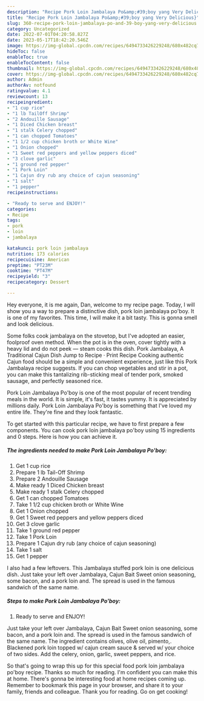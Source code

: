 ```yaml
---
description: "Recipe Pork Loin Jambalaya Po&amp;#39;boy yang Very Delicious}"
title: "Recipe Pork Loin Jambalaya Po&amp;#39;boy yang Very Delicious}"
slug: 360-recipe-pork-loin-jambalaya-po-and-39-boy-yang-very-delicious
category: Uncategorized
date: 2022-07-01T04:20:58.827Z
date: 2023-05-17T18:42:20.546Z
image: https://img-global.cpcdn.com/recipes/6494733426229248/680x482cq70/pork-loin-jambalaya-poboy-recipe-main-photo.jpg
hideToc: false
enableToc: true
enableTocContent: false
thumbnail: https://img-global.cpcdn.com/recipes/6494733426229248/680x482cq70/pork-loin-jambalaya-poboy-recipe-main-photo.jpg
cover: https://img-global.cpcdn.com/recipes/6494733426229248/680x482cq70/pork-loin-jambalaya-poboy-recipe-main-photo.jpg
author: Admin
authorAv: notfound
ratingvalue: 4.1
reviewcount: 13
recipeingredient:
- "1 cup rice"
- "1 lb TailOff Shrimp"
- "2 Andouille Sausage"
- "1 Diced Chicken breast"
- "1 stalk Celery chopped"
- "1 can chopped Tomatoes"
- "1 1/2 cup chicken broth or White Wine"
- "1 Onion chopped"
- "1 Sweet red peppers and yellow peppers diced"
- "3 clove garlic"
- "1 ground red pepper"
- "1 Pork Loin"
- "1 Cajun dry rub any choice of cajun seasoning"
- "1 salt"
- "1 pepper"
recipeinstructions:

- "Ready to serve and ENJOY!"
categories:
- Recipe
tags:
- pork
- loin
- jambalaya

katakunci: pork loin jambalaya 
nutrition: 173 calories
recipecuisine: American
preptime: "PT23M"
cooktime: "PT47M"
recipeyield: "3"
recipecategory: Dessert

---
```



Hey everyone, it is me again, Dan, welcome to my recipe page. Today, I will show you a way to prepare a distinctive dish, pork loin jambalaya po&#39;boy. It is one of my favorites. This time, I will make it a bit tasty. This is gonna smell and look delicious.

Some folks cook jambalaya on the stovetop, but I&#39;ve adopted an easier, foolproof oven method. When the pot is in the oven, cover tightly with a heavy lid and do not peek — steam cooks this dish. Pork Jambalaya, A Traditional Cajun Dish Jump to Recipe · Print Recipe Cooking authentic Cajun food should be a simple and convenient experience, just like this Pork Jambalaya recipe suggests. If you can chop vegetables and stir in a pot, you can make this tantalizing rib-sticking meal of tender pork, smoked sausage, and perfectly seasoned rice.

Pork Loin Jambalaya Po&#39;boy is one of the most popular of recent trending meals in the world. It is simple, it's fast, it tastes yummy. It is appreciated by millions daily. Pork Loin Jambalaya Po&#39;boy is something that I've loved my entire life. They're fine and they look fantastic.


To get started with this particular recipe, we have to first prepare a few components. You can cook pork loin jambalaya po&#39;boy using 15 ingredients and 0 steps. Here is how you can achieve it.

<!--inarticleads1-->

##### The ingredients needed to make Pork Loin Jambalaya Po&#39;boy:

1. Get 1 cup rice
1. Prepare 1 lb Tail-Off Shrimp
1. Prepare 2 Andouille Sausage
1. Make ready 1 Diced Chicken breast
1. Make ready 1 stalk Celery chopped
1. Get 1 can chopped Tomatoes
1. Take 1 1/2 cup chicken broth or White Wine
1. Get 1 Onion chopped
1. Get 1 Sweet red peppers and yellow peppers diced
1. Get 3 clove garlic
1. Take 1 ground red pepper
1. Take 1 Pork Loin
1. Prepare 1 Cajun dry rub (any choice of cajun seasoning)
1. Take 1 salt
1. Get 1 pepper


I also had a few leftovers. This Jambalaya stuffed pork loin is one delicious dish. Just take your left over Jambalaya, Cajun Bait Sweet onion seasoning, some bacon, and a pork loin and. The spread is used in the famous sandwich of the same name. 

<!--inarticleads2-->

##### Steps to make Pork Loin Jambalaya Po&#39;boy:


1. Ready to serve and ENJOY!

Just take your left over Jambalaya, Cajun Bait Sweet onion seasoning, some bacon, and a pork loin and. The spread is used in the famous sandwich of the same name. The ingredient contains olives, olive oil, pimento,. Blackened pork loin topped w/ cajun cream sauce &amp; served w/ your choice of two sides. Add the celery, onion, garlic, sweet peppers, and rice. 

So that's going to wrap this up for this special food pork loin jambalaya po&#39;boy recipe. Thanks so much for reading. I'm confident you can make this at home. There's gonna be interesting food at home recipes coming up. Remember to bookmark this page in your browser, and share it to your family, friends and colleague. Thank you for reading. Go on get cooking!
